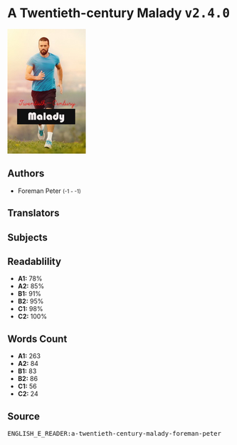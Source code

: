 # A Twentieth-century Malady <kbd>v2.4.0</kbd>

![](./cover.medium.jpg "")

## Authors


 - Foreman Peter <small>(-1 - -1)</small>

## Translators



## Subjects



## Readablility


 - **A1:** 78%
 - **A2:** 85%
 - **B1:** 91%
 - **B2:** 95%
 - **C1:** 98%
 - **C2:** 100%

## Words Count


 - **A1:** 263
 - **A2:** 84
 - **B1:** 83
 - **B2:** 86
 - **C1:** 56
 - **C2:** 24

## Source


<kbd>ENGLISH_E_READER:a-twentieth-century-malady-foreman-peter</kbd>
